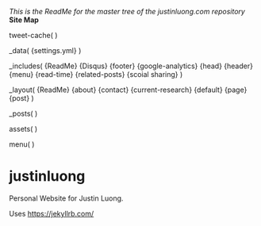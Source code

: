 _This is the ReadMe for the master tree of the justinluong.com repository_
**Site Map**

tweet-cache(
)

_data(
  {settings.yml}
  )
  
_includes(
  {ReadMe} {Disqus} {footer} {google-analytics} {head} {header} {menu} {read-time} {related-posts} {scoial sharing}
  )
  
_layout(
  {ReadMe} {about} {contact} {current-research} {default} {page} {post}
)

_posts(
)

assets(
)

menu(
)

# justinluong
Personal Website for Justin Luong.

Uses https://jekyllrb.com/
